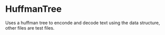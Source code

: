 # HuffmanTree
Uses a huffman tree to enconde and decode text using the data structure, other files are test files.
